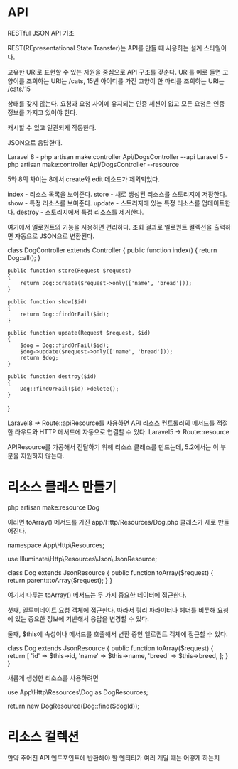 # API

RESTful JSON API 기초

REST(REpresentational State Transfer)는 API를 만들 때 사용하는 설계 스타일이다.

고유한 URI로 표현할 수 있는 자원을 중심으로 API 구조를 갖춘다. URI를 예로 들면 고양이를 조회하는 URI는 /cats, 15번 아이디를 가진 고양이 한 마리를 조회하는 URI는 /cats/15

상태를 갖지 않는다. 요청과 요청 사이에 유지되는 인증 세션이 없고 모든 요청은 인증 정보를 가지고 있어야 한다.

캐시할 수 있고 일관되게 작동한다.

JSON으로 응답한다.

Laravel 8 - php artisan make:controller Api/DogsController --api 
Laravel 5 - php artisan make:controller Api/DogsController --resource

5와 8의 차이는 8에서 create와 edit 메소드가 제외되었다.

index - 리소스 목록을 보여준다.
store - 새로 생성된 리소스를 스토리지에 저장한다.
show - 특정 리소스를 보여준다.
update - 스토리지에 있는 특정 리소스를 업데이트한다.
destroy - 스토리지에서 특정 리소스를 제거한다.

여기에서 엘로퀀트의 기능을 사용하면 편리하다. 조회 결과로 엘로퀀트 컬렉션을 출력하면 자동으로 JSON으로 변환된다.

class DogController extends Controller
{
    public function index()
    {
        return Dog::all();
    }

    public function store(Request $request)
    {
        return Dog::create($request->only(['name', 'bread']));
    }

    public function show($id)
    {
        return Dog::findOrFail($id);
    }

    public function update(Request $request, $id)
    {
        $dog = Dog::findOrFail($id);
        $dog->update($request->only(['name', 'bread']));
        return $dog;
    }

    public function destroy($id)
    {
        Dog::findOrFail($id)->delete();
    }
}

Laravel8 -> Route::apiResource를 사용하면 API 리소스 컨트롤러의 메서드를 적절한 라우트와 HTTP 메서드에 자동으로 연결할 수 있다.
Laravel5 -> Route::resource

APIResource를 가공해서 전달하기 위해 리소스 클래스를 만드는데, 5.2에서는 이 부분을 지원하지 않는다.

# 리소스 클래스 만들기

php artisan make:resource Dog

이러면 toArray() 메서드를 가진 app/Http/Resources/Dog.php 클래스가 새로 만들어진다.

namespace App\Http\Resources;

use Illuminate\Http\Resources\Json\JsonResource;

class Dog extends JsonResource
{
    public function toArray($request)
    {
        return parent::toArray($request);
    }
}

여기서 다루는 toArray() 메서드는 두 가지 중요한 데이터에 접근한다. 

첫째, 일루미네이트 요청 객체에 접근한다. 따라서 쿼리 파라미터나 헤더를 비롯해 요청에 있는 중요한 정보에 기반해서 응답을 변경할 수 있다.

둘째, $this에 속성이나 메서드를 호출해서 변환 중인 엘로퀀트 객체에 접근할 수 있다.

class Dog extends JsonResource
{
    public function toArray($request)
    {
        return [
            'id' => $this->id,
            'name' => $this->name,
            'breed' => $this->breed,
        ];
    }
}

새롭게 생성한 리소스를 사용하려면

use App\Http\Resources\Dog as DogResources;

return new DogResource(Dog::find($dogId));

# 리소스 컬렉션

만약 주어진 API 엔드포인트에 반환해야 할 엔티티가 여러 개일 때는 어떻게 하는지

